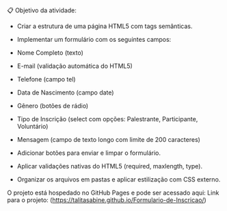 📋 Objetivo da atividade:

- Criar a estrutura de uma página HTML5 com tags semânticas.

- Implementar um formulário com os seguintes campos:

- Nome Completo (texto)

- E-mail (validação automática do HTML5)

- Telefone (campo tel)

- Data de Nascimento (campo date)

- Gênero (botões de rádio)

- Tipo de Inscrição (select com opções: Palestrante, Participante, Voluntário)

- Mensagem (campo de texto longo com limite de 200 caracteres)

- Adicionar botões para enviar e limpar o formulário.

- Aplicar validações nativas do HTML5 (required, maxlength, type).

- Organizar os arquivos em pastas e aplicar estilização com CSS externo.



O projeto está hospedado no GitHub Pages e pode ser acessado aqui:
Link para o projeto:
(https://talitasabine.github.io/Formulario-de-Inscricao/)
